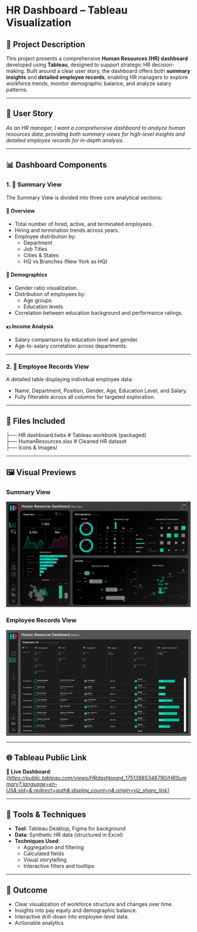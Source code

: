 # HR Dashboard – Tableau Visualization

## 📘 Project Description

This project presents a comprehensive **Human Resources (HR) dashboard** developed using **Tableau**, designed to support strategic HR decision-making. Built around a clear user story, the dashboard offers both **summary insights** and **detailed employee records**, enabling HR managers to explore workforce trends, monitor demographic balance, and analyze salary patterns.

---

## 👤 User Story

_As an HR manager, I want a comprehensive dashboard to analyze human resources data, providing both summary views for high-level insights and detailed employee records for in-depth analysis._

---

## 📊 Dashboard Components

### 1. 📍 Summary View

The Summary View is divided into three core analytical sections:

#### 🧾 Overview
- Total number of hired, active, and terminated employees.
- Hiring and termination trends across years.
- Employee distribution by:
  - Department  
  - Job Titles  
  - Cities & States  
  - HQ vs Branches (New York as HQ)

#### 👥 Demographics
- Gender ratio visualization.
- Distribution of employees by:
  - Age groups  
  - Education levels
- Correlation between education background and performance ratings.

#### 💵 Income Analysis
- Salary comparisons by education level and gender.
- Age-to-salary correlation across departments.

---

### 2. 📄 Employee Records View

A detailed table displaying individual employee data:
- Name, Department, Position, Gender, Age, Education Level, and Salary.
- Fully filterable across all columns for targeted exploration.

---

## 📁 Files Included
├── HR dashboard.twbx # Tableau workbook (packaged)  
├── HumanResources.xlsx # Cleaned HR dataset  
├── Icons & Images/

---

## 🖼️ Visual Previews

### Summary View  
![HRSummary](Icons%20&%20Images/HRSummary.png)

### Employee Records View  
![HRDetails](Icons%20&%20Images/HRDetails.png)

---

## 🌐 Tableau Public Link

🔗 **Live Dashboard**: *{https://public.tableau.com/views/HRdashboard_17513885346790/HRSummary?:language=en-US&:sid=&:redirect=auth&:display_count=n&:origin=viz_share_link}*

---

## 📌 Tools & Techniques

- **Tool**: Tableau Desktop, Figma for background  
- **Data**: Synthetic HR data (structured in Excel)  
- **Techniques Used**:
  - Aggregation and filtering  
  - Calculated fields  
  - Visual storytelling  
  - Interactive filters and tooltips

---

## 🎯 Outcome

- Clear visualization of workforce structure and changes over time.  
- Insights into pay equity and demographic balance.  
- Interactive drill-down into employee-level data.  
- Actionable analytics
